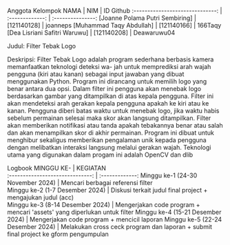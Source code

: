 Anggota Kelompok
NAMA                             | NIM             | ID Github
:------------------------------: | :-------------: | :---------------:
[Joanne Polama Putri Sembiring]  | [121140128]     | joanneps
[Muhammad Taqy Abdullah]         | [121140166]     | 166Taqy
[Dea Lisriani Safitri Waruwu]    | [121140208]     | Deawaruwu04


Judul: Filter Tebak Logo

Deskripsi:
Filter Tebak Logo adalah program sederhana berbasis kamera memanfaatkan teknologi deteksi wa-
jah untuk memprediksi arah wajah pengguna (kiri atau kanan) sebagai input jawaban yang dibuat
menggunakan Python. Program ini dirancang untuk memilih logo yang benar antara dua opsi. Dalam
filter ini pengguna akan menebak logo berdasarkan gambar yang ditampilkan di atas kepala pengguna.
Filter ini akan mendeteksi arah gerakan kepala pengguna apakah ke kiri atau ke kanan. Pengguna
diberi batas waktu untuk menebak logo, jika waktu habis sebelum permainan selesai maka skor akan
langsung ditampilkan. Filter akan memberikan notifikasi atau tanda apakah tebakannya benar atau
salah dan akan menampilkan skor di akhir permainan. Program ini dibuat untuk menghibur sekaligus
memberikan pengalaman unik kepada pengguna dengan melibatkan interaksi langsung melalui gerakan
wajah. Teknologi utama yang digunakan dalam progam ini adalah OpenCV dan dlib


Logbook
MINGGU KE-                         | KEGIATAN            
:------------------------------:   | :-------------: 
Minggu ke-1 (24-30 November 2024)  | Mencari berbagai referensi filter      
Minggu ke-2 (1-7 Desember 2024)    | Diskusi terkait judul final project + mengajukan judul (acc)     
Minggu ke-3 (8-14 Desember 2024)   | Mengerjakan code program + mencari 'assets' yang diperlukan untuk filter
Minggu ke-4 (15-21 Desember 2024)  | Mengerjakan code program + mencicil laporan
Minggu ke-5 (22-24 Desember 2024)  | Melakukan cross ceck program dan laporan + submit final project ke gform pengumpulan
